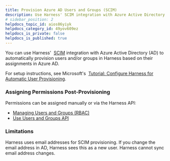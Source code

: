 ```yaml
---
title: Provision Azure AD Users and Groups (SCIM)
description: Use Harness' SCIM integration with Azure Active Directory (AD) to automatically provision users and/or groups.
# sidebar_position: 2
helpdocs_topic_id: aios86yiyk
helpdocs_category_id: 49yov609ez
helpdocs_is_private: false
helpdocs_is_published: true
---
```


You can use Harness'  [SCIM](https://en.wikipedia.org/wiki/System_for_Cross-domain_Identity_Management) integration with Azure Active Directory (AD) to automatically provision users and/or groups in Harness based on their assignments in Azure AD.

For setup instructions, see Microsoft's  [Tutorial: Configure Harness for Automatic User Provisioning](https://docs.microsoft.com/en-us/azure/active-directory/saas-apps/harness-provisioning-tutorial).

### Assigning Permissions Post-Provisioning

Permissions can be assigned manually or via the Harness API:

* [Managing Users and Groups (RBAC)](users-and-permissions.md)
* [Use Users and Groups API](../../techref-category/api/sample-queries-create-users-user-groups-and-assign-permissions.md)

### Limitations

Harness uses email addresses for SCIM provisioning. If you change the email address in AD, Harness sees this as a new user. Harness cannot sync email address changes.

